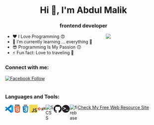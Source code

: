 <h1 align="center">Hi 👋, I'm Abdul Malik</h1>
<h3 align="center">frontend developer</h3>

<img align='right' src=https://i.ibb.co/88hQgP0/Work-Create-GIF-by-Drum-Machin-unscreen.gif width="180" >

- ❤️ I Love Programming 😍
- 🌱 I’m currently learning ... everything 🤣
- 😎 Programming Is My Passion 🙃
- ⚡ Fun fact:  Love to traveling 🥰

<h3 align="left">Connect with me:</h3>
<p align="left">

[![Facebook Follow](https://img.shields.io/badge/%20-Follow-black?color=14171A&labelColor=1976d2&logo=facebook&logoColor=ffffff)](https://www.facebook.com/AMmalik.khan123/) 
<br/>
  <br/>

<h3 align="left">Languages and Tools:</h3>
<a href='https://wpftemp.com/' rel="dofollow">Check My Free Web Resource Site</a/
<p>
<img align="left" alt="Visual Studio Code" width="26px" src="https://raw.githubusercontent.com/github/explore/80688e429a7d4ef2fca1e82350fe8e3517d3494d/topics/visual-studio-code/visual-studio-code.png" />
<img align="left" alt="HTML5" width="26px" src="https://raw.githubusercontent.com/github/explore/80688e429a7d4ef2fca1e82350fe8e3517d3494d/topics/html/html.png" />
<img align="left" alt="CSS3" width="26px" src="https://raw.githubusercontent.com/github/explore/80688e429a7d4ef2fca1e82350fe8e3517d3494d/topics/css/css.png" />
<img align="left" alt="JavaScript" width="26px" src="https://raw.githubusercontent.com/github/explore/80688e429a7d4ef2fca1e82350fe8e3517d3494d/topics/javascript/javascript.png" />
<img align="left" alt="Git" width="26px" src="https://raw.githubusercontent.com/github/explore/80688e429a7d4ef2fca1e82350fe8e3517d3494d/topics/git/git.png" />
<img align="left" alt="SCSS" width="26px" src="https://i.imgur.com/QcpQjcd.png" />
<img align="left" alt="GitHub" width="26px" src="https://raw.githubusercontent.com/github/explore/78df643247d429f6cc873026c0622819ad797942/topics/github/github.png" />
<img align="left" alt="HTML5" width="26px" src="https://raw.githubusercontent.com/github/explore/80688e429a7d4ef2fca1e82350fe8e3517d3494d/topics/terminal/terminal.png" />
<img align="left" alt="firebase" width="26px" src="https://img.icons8.com/color/452/firebase.png" />


